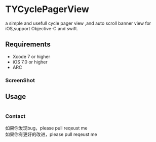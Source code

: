 # TYCyclePagerView
a simple and usefull cycle pager view ,and auto scroll banner view for iOS,support Objective-C and swift.

## Requirements
* Xcode 7 or higher
* iOS 7.0 or higher
* ARC

### ScreenShot



## Usage

```objc

```

### Contact
如果你发现bug，please pull reqeust me <br>
如果你有更好的改进，please pull reqeust me <br>
